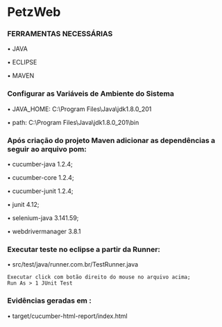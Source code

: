 # PetzWeb

### FERRAMENTAS NECESSÁRIAS
• JAVA

• ECLIPSE

• MAVEN

### Configurar as Variáveis de Ambiente do Sistema
• JAVA_HOME: C:\Program Files\Java\jdk1.8.0_201

• path: C:\Program Files\Java\jdk1.8.0_201\bin

### Após criação do projeto Maven adicionar as dependências a seguir ao arquivo pom:

• cucumber-java 1.2.4;

• cucumber-core 1.2.4; 

• cucumber-junit 1.2.4;

• junit 4.12;

• selenium-java 3.141.59;

• webdrivermanager 3.8.1

### Executar teste no eclipse a partir da Runner:
• src/test/java/runner.com.br/TestRunner.java

	Executar click com botão direito do mouse no arquivo acima;
	Run As > 1 JUnit Test

### Evidências geradas em :
• target/cucumber-html-report/index.html

